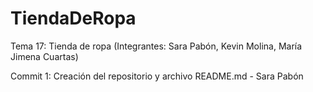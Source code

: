 # TiendaDeRopa
Tema 17: Tienda de ropa (Integrantes: Sara Pabón, Kevin Molina, María Jimena Cuartas)

Commit 1: Creación del repositorio y archivo README.md - Sara Pabón
